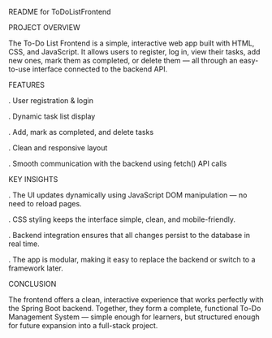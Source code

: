 README for ToDoListFrontend

 PROJECT OVERVIEW

The To-Do List Frontend is a simple, interactive web app built with HTML, CSS, and JavaScript.
It allows users to register, log in, view their tasks, add new ones, mark them as completed, or delete them — all through an easy-to-use interface connected to the backend API.

 FEATURES

. User registration & login

. Dynamic task list display

. Add, mark as completed, and delete tasks

. Clean and responsive layout

. Smooth communication with the backend using fetch() API calls

KEY INSIGHTS

. The UI updates dynamically using JavaScript DOM manipulation — no need to reload pages.

. CSS styling keeps the interface simple, clean, and mobile-friendly.

. Backend integration ensures that all changes persist to the database in real time.

. The app is modular, making it easy to replace the backend or switch to a framework later.

CONCLUSION

The frontend offers a clean, interactive experience that works perfectly with the Spring Boot backend.
Together, they form a complete, functional To-Do Management System — simple enough for learners, but structured enough for future expansion into a full-stack project.
